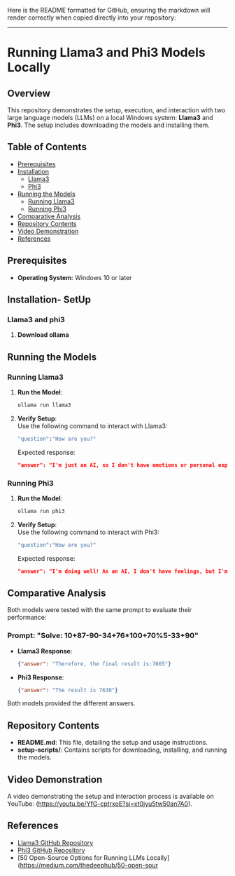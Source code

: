 Here is the README formatted for GitHub, ensuring the markdown will render correctly when copied directly into your repository:

---

# Running Llama3 and Phi3 Models Locally

## Overview

This repository demonstrates the setup, execution, and interaction with two large language models (LLMs) on a local Windows system: **Llama3** and **Phi3**. The setup includes downloading the models and installing them.

## Table of Contents

- [Prerequisites](#prerequisites)
- [Installation](#installation)
  - [Llama3](#llama3)
  - [Phi3](#phi3)
- [Running the Models](#running-the-models)
  - [Running Llama3](#running-llama3)
  - [Running Phi3](#running-phi3)
- [Comparative Analysis](#comparative-analysis)
- [Repository Contents](#repository-contents)
- [Video Demonstration](#video-demonstration)
- [References](#references)

## Prerequisites

- **Operating System**: Windows 10 or later

## Installation- SetUp

### Llama3 and phi3

1. **Download ollama**

## Running the Models

### Running Llama3

1. **Run the Model**:
    ```sh
    ollama run llama3
    ```
2. **Verify Setup**:  
   Use the following command to interact with Llama3:
    ```sh
    "question":"How are you?"
    ```
   Expected response:
    ```json
    "answer": "I'm just an AI, so I don't have emotions or personal experiences like humans do. However, I am functioning properly and ready to assist with any questions or tasks you may have. How can I help you today?"
    ```

### Running Phi3

1. **Run the Model**:
    ```sh
    ollama run phi3
    ```
2. **Verify Setup**:  
   Use the following command to interact with Phi3:
    ```sh
    "question":"How are you?"
    ```
   Expected response:
    ```json
    "answer": "I'm doing well! As an AI, I don't have feelings, but I'm functioning optimally. How about you? How may I assist you today?."
    ```

## Comparative Analysis

Both models were tested with the same prompt to evaluate their performance:

### Prompt: "Solve: 10+87-90-34+76*100+70%5-33+90"

- **Llama3 Response**:
    ```json
    {"answer": "Therefore, the final result is:7665"}
    ```
- **Phi3 Response**:
    ```json
    {"answer": "The result is 7630"}
    ```

Both models provided the different answers. 

## Repository Contents

- **README.md**: This file, detailing the setup and usage instructions.
- **setup-scripts/**: Contains scripts for downloading, installing, and running the models.

## Video Demonstration

A video demonstrating the setup and interaction process is available on YouTube: (https://youtu.be/YfG-cptrxoE?si=xt0jyu5tw50an7A0).

## References

- [Llama3 GitHub Repository](https://github.com/Ollama/llama3)
- [Phi3 GitHub Repository](https://github.com/Ollama/phi3)
- [50 Open-Source Options for Running LLMs Locally](https://medium.com/thedeephub/50-open-sour
